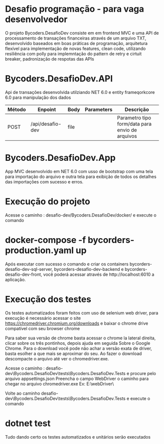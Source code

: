 # Desafio programação - para vaga desenvolvedor

O projeto Bycoders.DesafioDev consiste em em frontend MVC e uma API de processamento de transações financeiras através de um arquivo TXT,
desenvolvido baseados em boas práticas de programação, arquitetura flexível para implementação de novas features, clean code, utilizando resiliência com polly para implemntação do pattern de retry e cirtuit breaker, padronização de respotas das APIs 

# Bycoders.DesafioDev.API
Api de transações desenvolvida utilziando NET 6.0 e entity frameqorkcore 6.0 para manipulação dos dados

| Método  | Enpoint                          | Body | Parameters       | Descrição                                       |
| ------- | ------------------               | -----| ---------------- | ----------------------------------------------- |
| POST    | /api/desafio-dev                 | file |                  | Parametro tipo form/data para envio de arquivos |

# Bycoders.DesafioDev.App
App MVC desenvolvido em NET 6.0 com usso de bootstrap com uma tela para importação do arquivo e outra tela para exibição de todos os detalhes das importações com sucesso e erros.

# Execução do projeto

Acesse o caminho :
desafio-dev/Bycoders.DesafioDev/docker/ e execute o comando 
# docker-compose -f bycorders-production.yaml up

Após executar com sucesso o comando e criar os containers bycorders-desafio-dev-sql-server, bycorders-desafio-dev-backend e bycorders-desafio-dev-front,  você poderá acessar através de http://localhost:6010 a aplicação.

# Execução dos testes

Os testes automatizados foram feitos com uso de selenium web driver, para execução é necessário acessar o site https://chromedriver.chromium.org/downloads e baixar o chrome drive compatível com seu browser chrome

Para saber sua versão de chrome basta acessar o chrome la lateral direita, clicar sobre os três pontinhos, depois ajuda em seguida Sobre o Google Chrome.
Para o download você pode não achar a versão exata de driver, basta esolher a que mais se aproximar do seu.
Ao fazer o download descompacte o arquivo até ver o chromedriver.exe.

Acesse o caminho :
desafio-dev\Bycoders.DesafioDev\tests\Bycoders.DesafioDev.Tests e procure pelo arquivo appsettings.json
Preencha o campo WebDriver o caminho para chegar no arquivo chromedriver.exe
Ex: E:\\webDriver\\

Volte ao caminho desafio-dev\Bycoders.DesafioDev\tests\Bycoders.DesafioDev.Tests e execute o comando 
# dotnet test

Tudo dando certo os testes automatizados e unitários serão executados
